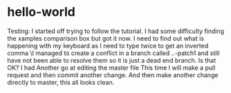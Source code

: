 # hello-world
Testing: 
I started off trying to follow the tutorial.
I had some difficulty finding the xamples comparison box but got it now.
I  need to find out what is happening with my keyboard as I need to type twice to get an  inverted comma \I managed to create a conflict in a branch called  ..-patch1 and still have not been able to resolve them so it is just a dead end branch. Is that OK?
I had Another go at editing the master file
This time I will make a pull request and then commit another change.
And then make another change directly to master, this all looks clean.
